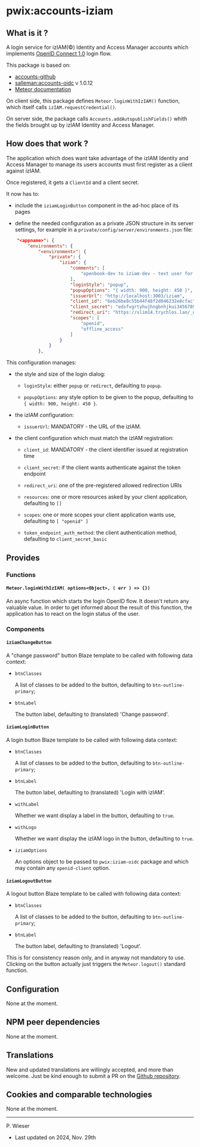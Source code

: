 # pwix:accounts-iziam

## What is it ?

A login service for izIAM(©) Identity and Access Manager accounts which implements [OpenID Connect 1.0](https://openid.net/specs/openid-connect-core-1_0.html) login flow.

This package is based on:

- [accounts-github](https://github.com/meteor/meteor/tree/devel/packages/accounts-github)
- [salleman:accounts-oidc](https://github.com/salleman33/meteor-accounts-oidc/tree/master/packages/switch_accounts-oidc) v 1.0.12
- [Meteor documentation](https://docs.meteor.com/api/accounts#Meteor-loginWith%3CExternalService%3E)

On client side, this package defines `Meteor.loginWithIzIAM()` function, which itself calls `izIAM.requestCredential()`.

On server side, the package calls `Accounts.addAutopublishFields()` whith the fields brought up by izIAM Identity and Access Manager.

## How does that work ?

The application which does want take advantage of the izIAM Identity and Access Manager to manage its users accounts must first register as a client against izIAM.

Once registered, it gets a `ClientId` and a client secret.

It now has to:

- include the `iziamLoginButton` component in the ad-hoc place of its pages

- define the needed configuration as a private JSON structure in its server settings, for example in a `private/config/server/environments.json` file:

```json
    "<appname>": {
        "environments": {
            "<environment>": {
                "private": {
                    "iziam": {
                        "comments": [
                            "openbook-dev to iziam-dev - test user for auth code grant flow"
                        ],
                        "loginStyle": "popup",
                        "popupOptions": "{ width: 900, height: 450 }",
                        "issuerUrl": "http://localhost:3003/iziam",
                        "client_id": "6eb26be8c55b44f48f2d046232e8cfac",
                        "client_secret": "edsfvgrtyhujhngbnhjkui3456789okjgfb098765432xwdcfvghjk87654xcfvgh_7654DFGH",
                        "redirect_uri": "https://slim14.trychlos.lan/_oauth/iziam",
                        "scopes": [
                            "openid",
                            "offline_access"
                        ]
                    }
                }
            },
```

This configuration manages:

- the style and size of the login dialog:

    - `loginStyle`: either `popup` or `redirect`, defaulting to `popup`.

    - `popupOptions`: any style option to be given to the popup, defaulting to `{ width: 900, height: 450 }`.

- the izIAM configuration:

    - `issuerUrl`: MANDATORY - the URL of the izIAM.

- the client configuration which must match the izIAM registration:

    - `client_id`: MANDATORY - the client identifier issued at registration time

    - `client_secret`: if the client wants authenticate against the token endpoint

    - `redirect_uri`: one of the pre-registered allowed redirection URIs

    - `resources`: one or more resources asked by your client application, defaulting to `[]`

    - `scopes`: one or more scopes your client application wants use, defaulting to `[ "openid" ]`

    - `token_endpoint_auth_method`: the client authentication method, defaulting to `client_secret_basic`

## Provides

### Functions

#### `Meteor.loginWithIzIAM( options<Object>, ( err ) => {})`

An async function which starts the login OpenID flow. It doesn't return any valuable value. In order to get informed about the result of this function, the application has to react on the login status of the user.

### Components

#### `iziamChangeButton`

A "change password" button Blaze template to be called with following data context:

- `btnClasses`

    A list of classes to be added to the button, defaulting to `btn-outline-primary`;

- `btnLabel`

    The button label, defaulting to (translated) 'Change password'.

#### `iziamLoginButton`

A login button Blaze template to be called with following data context:

- `btnClasses`

    A list of classes to be added to the button, defaulting to `btn-outline-primary`;

- `btnLabel`

    The button label, defaulting to (translated) 'Login with izIAM'.

- `withLabel`

    Whether we want display a label in the button, defaulting to `true`.

- `withLogo`

    Whether we want display the izIAM logo in the button, defaulting to `true`.

- `iziamOptions`

    An options object to be passed to `pwix:iziam-oidc` package and which may contain any `openid-client` option.

#### `iziamLogoutButton`

A logout button Blaze template to be called with following data context:

- `btnClasses`

    A list of classes to be added to the button, defaulting to `btn-outline-primary`;

- `btnLabel`

    The button label, defaulting to (translated) 'Logout'.

This is for consistency reason only, and in anyway not mandatory to use. Clicking on the button actually just triggers the `Meteor.logout()` standard function.

## Configuration

None at the moment.

## NPM peer dependencies

None at the moment.

## Translations

New and updated translations are willingly accepted, and more than welcome. Just be kind enough to submit a PR on the [Github repository](https://github.com/trychlos/pwix-accounts-iziam/pulls).

## Cookies and comparable technologies

None at the moment.

---
P. Wieser
- Last updated on 2024, Nov. 29th
